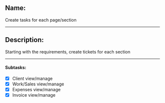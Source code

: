 ## Name:
Create tasks for each page/section

---
## Description:
Starting with the requirements, create tickets for each section

---
#### Subtasks:
- [x] Client view/manage
- [x] Work/Sales view/manage
- [x] Expenses view/manage
- [x] Invoice view/manage